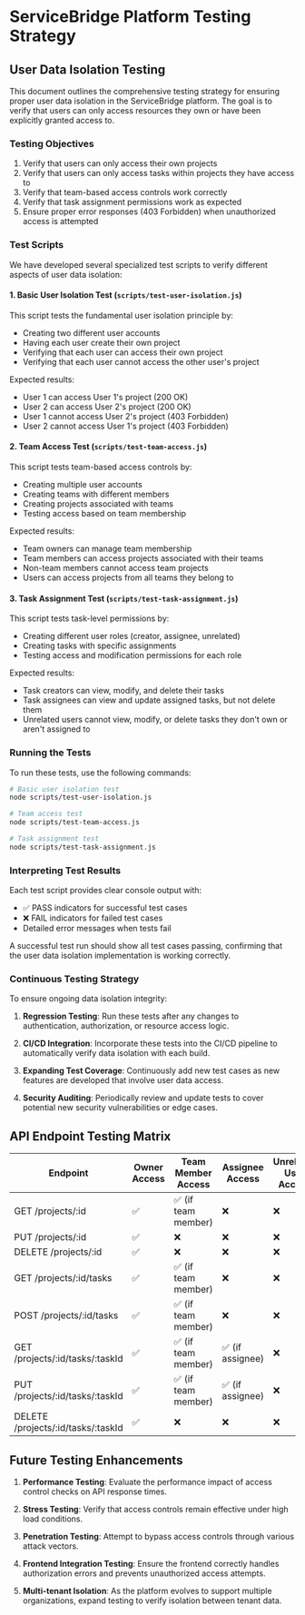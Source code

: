 # ServiceBridge Platform Testing Strategy

## User Data Isolation Testing

This document outlines the comprehensive testing strategy for ensuring proper user data isolation in the ServiceBridge platform. The goal is to verify that users can only access resources they own or have been explicitly granted access to.

### Testing Objectives

1. Verify that users can only access their own projects
2. Verify that users can only access tasks within projects they have access to
3. Verify that team-based access controls work correctly
4. Verify that task assignment permissions work as expected
5. Ensure proper error responses (403 Forbidden) when unauthorized access is attempted

### Test Scripts

We have developed several specialized test scripts to verify different aspects of user data isolation:

#### 1. Basic User Isolation Test (`scripts/test-user-isolation.js`)

This script tests the fundamental user isolation principle by:
- Creating two different user accounts
- Having each user create their own project
- Verifying that each user can access their own project
- Verifying that each user cannot access the other user's project

Expected results:
- User 1 can access User 1's project (200 OK)
- User 2 can access User 2's project (200 OK)
- User 1 cannot access User 2's project (403 Forbidden)
- User 2 cannot access User 1's project (403 Forbidden)

#### 2. Team Access Test (`scripts/test-team-access.js`)

This script tests team-based access controls by:
- Creating multiple user accounts
- Creating teams with different members
- Creating projects associated with teams
- Testing access based on team membership

Expected results:
- Team owners can manage team membership
- Team members can access projects associated with their teams
- Non-team members cannot access team projects
- Users can access projects from all teams they belong to

#### 3. Task Assignment Test (`scripts/test-task-assignment.js`)

This script tests task-level permissions by:
- Creating different user roles (creator, assignee, unrelated)
- Creating tasks with specific assignments
- Testing access and modification permissions for each role

Expected results:
- Task creators can view, modify, and delete their tasks
- Task assignees can view and update assigned tasks, but not delete them
- Unrelated users cannot view, modify, or delete tasks they don't own or aren't assigned to

### Running the Tests

To run these tests, use the following commands:

```bash
# Basic user isolation test
node scripts/test-user-isolation.js

# Team access test
node scripts/test-team-access.js

# Task assignment test
node scripts/test-task-assignment.js
```

### Interpreting Test Results

Each test script provides clear console output with:
- ✅ PASS indicators for successful test cases
- ❌ FAIL indicators for failed test cases
- Detailed error messages when tests fail

A successful test run should show all test cases passing, confirming that the user data isolation implementation is working correctly.

### Continuous Testing Strategy

To ensure ongoing data isolation integrity:

1. **Regression Testing**: Run these tests after any changes to authentication, authorization, or resource access logic.

2. **CI/CD Integration**: Incorporate these tests into the CI/CD pipeline to automatically verify data isolation with each build.

3. **Expanding Test Coverage**: Continuously add new test cases as new features are developed that involve user data access.

4. **Security Auditing**: Periodically review and update tests to cover potential new security vulnerabilities or edge cases.

## API Endpoint Testing Matrix

| Endpoint | Owner Access | Team Member Access | Assignee Access | Unrelated User Access |
|----------|--------------|-------------------|-----------------|----------------------|
| GET /projects/:id | ✅ | ✅ (if team member) | ❌ | ❌ |
| PUT /projects/:id | ✅ | ❌ | ❌ | ❌ |
| DELETE /projects/:id | ✅ | ❌ | ❌ | ❌ |
| GET /projects/:id/tasks | ✅ | ✅ (if team member) | ❌ | ❌ |
| POST /projects/:id/tasks | ✅ | ✅ (if team member) | ❌ | ❌ |
| GET /projects/:id/tasks/:taskId | ✅ | ✅ (if team member) | ✅ (if assignee) | ❌ |
| PUT /projects/:id/tasks/:taskId | ✅ | ✅ (if team member) | ✅ (if assignee) | ❌ |
| DELETE /projects/:id/tasks/:taskId | ✅ | ❌ | ❌ | ❌ |

## Future Testing Enhancements

1. **Performance Testing**: Evaluate the performance impact of access control checks on API response times.

2. **Stress Testing**: Verify that access controls remain effective under high load conditions.

3. **Penetration Testing**: Attempt to bypass access controls through various attack vectors.

4. **Frontend Integration Testing**: Ensure the frontend correctly handles authorization errors and prevents unauthorized access attempts.

5. **Multi-tenant Isolation**: As the platform evolves to support multiple organizations, expand testing to verify isolation between tenant data. 